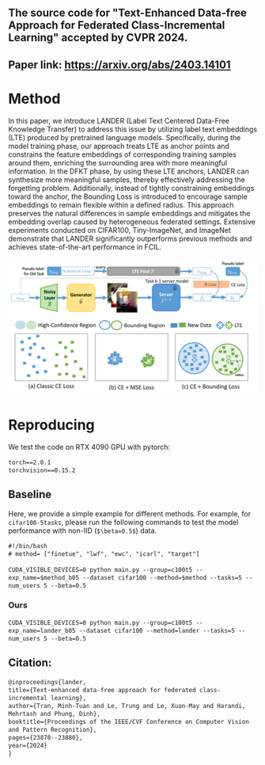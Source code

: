 ## The source code for "Text-Enhanced Data-free Approach for Federated Class-Incremental Learning" accepted by CVPR 2024.
## Paper link: https://arxiv.org/abs/2403.14101

# Method
In this paper, we introduce LANDER (Label Text Centered Data-Free Knowledge Transfer) to address this issue by utilizing label text embeddings (LTE) produced by pretrained language models. Specifically, during the model training phase, our approach treats LTE as anchor points and constrains the feature embeddings of corresponding training samples around them, enriching the surrounding area with more meaningful information. In the DFKT phase, by using these LTE anchors, LANDER can synthesize more meaningful samples, thereby effectively addressing the forgetting problem. Additionally, instead of tightly constraining embeddings toward the anchor, the Bounding Loss is introduced to encourage sample embeddings to remain flexible within a defined radius. This approach preserves the natural differences in sample embeddings and mitigates the embedding overlap caused by heterogeneous federated settings. Extensive experiments conducted on CIFAR100, Tiny-ImageNet, and ImageNet demonstrate that LANDER significantly outperforms previous methods and achieves state-of-the-art performance in FCIL. 
 
![alt text](https://github.com/tmtuan1307/LANDER/blob/main/cvpr2024_lander_thumb.png)

# Reproducing
We test the code on RTX 4090 GPU with pytorch: 
```
torch==2.0.1
torchvision==0.15.2
```

## Baseline
Here, we provide a simple example for different methods. 
For example, for `cifar100-5tasks`, please run the following commands to test the model performance with non-IID (`$\beta=0.5$`) data.

```
#!/bin/bash
# method= ["finetue", "lwf", "ewc", "icarl", "target"]

CUDA_VISIBLE_DEVICES=0 python main.py --group=c100t5 --exp_name=$method_b05 --dataset cifar100 --method=$method --tasks=5 --num_users 5 --beta=0.5
```

### Ours
```
CUDA_VISIBLE_DEVICES=0 python main.py --group=c100t5 --exp_name=lander_b05 --dataset cifar100 --method=lander --tasks=5 --num_users 5 --beta=0.5
```

## Citation:
  ```
@inproceedings{lander,
  title={Text-enhanced data-free approach for federated class-incremental learning},
  author={Tran, Minh-Tuan and Le, Trung and Le, Xuan-May and Harandi, Mehrtash and Phung, Dinh},
  booktitle={Proceedings of the IEEE/CVF Conference on Computer Vision and Pattern Recognition},
  pages={23870--23880},
  year={2024}
}
  ```
